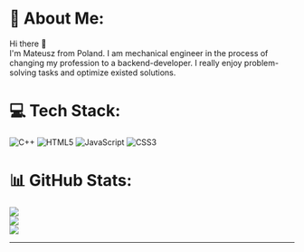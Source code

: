 # 💫 About Me:
Hi there 👋<br>I'm Mateusz from Poland. I am mechanical engineer in the process of changing my profession to a backend-developer. I really enjoy problem-solving tasks and optimize existed solutions.


# 💻 Tech Stack:
![C++](https://img.shields.io/badge/c++-%2300599C.svg?style=for-the-badge&logo=c%2B%2B&logoColor=white) ![HTML5](https://img.shields.io/badge/html5-%23E34F26.svg?style=for-the-badge&logo=html5&logoColor=white) ![JavaScript](https://img.shields.io/badge/javascript-%23323330.svg?style=for-the-badge&logo=javascript&logoColor=%23F7DF1E) ![CSS3](https://img.shields.io/badge/css3-%231572B6.svg?style=for-the-badge&logo=css3&logoColor=white)
# 📊 GitHub Stats:
![](https://github-readme-stats.vercel.app/api?username=MateuszWiktorowicz&theme=dark&hide_border=false&include_all_commits=false&count_private=false)<br/>
![](https://github-readme-streak-stats.herokuapp.com/?user=MateuszWiktorowicz&theme=dark&hide_border=false)<br/>
![](https://github-readme-stats.vercel.app/api/top-langs/?username=MateuszWiktorowicz&theme=dark&hide_border=false&include_all_commits=false&count_private=false&layout=compact)

---
